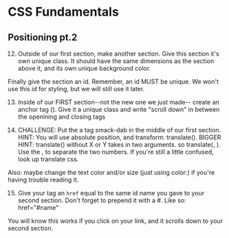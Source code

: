 # CSS Fundamentals

## Positioning pt.2

12. Outside of our first section, make another section. Give this section it's own unique class. It should have the same dimensions as the section above it, and its own unique background color. 

Finally give the section an id. Remember, an id MUST be unique. We won't use this id for styling, but we will still use it later.

13. Inside of our FIRST section--not the new one we just made-- create an anchor tag (<a>). Give it a unique class and write "scroll down" in between the openining and closing tags

14. CHALLENGE: Put the a tag smack-dab in the middle of our first section. 
HINT: You will use absolute position, and transform: translate().
BIGGER HINT: translate() without X or Y takes in two arguments. so translate(<number>, <number>). Use the , to separate the two numbers. If you're still a little confused, look up translate css. 

Also: maybe change the text color and/or size (just using color:) if you're having trouble reading it.

15. Give your <a> tag an `href` equal to the same id name you gave to your second section. Don't forget to prepend it with a #. Like so: href="#name"

You will know this works if you click on your link, and it scrolls down to your second section.